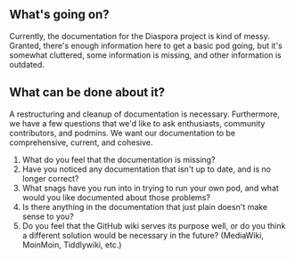 
## What's going on?

Currently, the documentation for the Diaspora project is kind of messy. Granted, there's enough information here to get a basic pod going, but it's somewhat cluttered, some information is missing, and other information is outdated.

## What can be done about it?

A restructuring and cleanup of documentation is necessary. Furthermore, we have a few questions that we'd like to ask enthusiasts, community contributors, and podmins. We want our documentation to be comprehensive, current, and cohesive.

1. What do you feel that the documentation is missing?
2. Have you noticed any documentation that isn't up to date, and is no longer correct?
3. What snags have you run into in trying to run your own pod, and what would you like documented about those problems?
4. Is there anything in the documentation that just plain doesn't make sense to you?
5. Do you feel that the GitHub wiki serves its purpose well, or do you think a different solution would be necessary in the future? (MediaWiki, MoinMoin, Tiddlywiki, etc.)